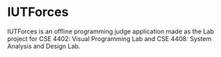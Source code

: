 # IUTForces
IUTForces is an offline programming judge application made as the Lab project for CSE 4402: Visual Programming Lab and CSE 4408: System Analysis and Design Lab.
